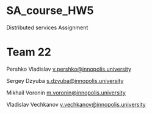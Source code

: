 # SA_course_HW5
Distributed services Assignment 
# Team 22
Pershko Vladislav v.pershko@innopolis.university

Sergey Dzyuba s.dzyuba@innopolis.university

Mikhail Voronin m.voronin@innopolis.university

Vladislav Vechkanov v.vechkanov@innopolis.university
